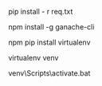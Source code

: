 pip install - r req.txt

npm install -g ganache-cli

npm 
pip install virtualenv

virtualenv venv

venv\Scripts\activate.bat
